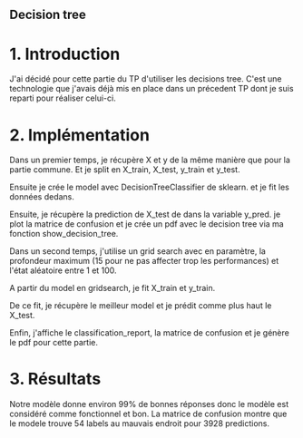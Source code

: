 ## Decision tree 

# 1. Introduction

J'ai décidé pour cette partie du TP d'utiliser les decisions tree. C'est une technologie que j'avais déjà mis en place dans un précedent TP dont je suis reparti pour réaliser celui-ci.

# 2. Implémentation

Dans un premier temps, je récupère X et y de la même manière que pour la partie commune. Et je split en X_train, X_test, y_train et y_test.

Ensuite je crée le model avec DecisionTreeClassifier de sklearn. et je fit les données dedans.

Ensuite, je récupère la prediction de X_test de dans la variable y_pred. je plot la matrice de confusion et je crée un pdf avec le decision tree via ma fonction show_decision_tree.

Dans un second temps, j'utilise un grid search avec en paramètre, la profondeur maximum (15 pour ne pas affecter trop les performances) et l'état aléatoire entre 1 et 100. 

A partir du model en gridsearch, je fit X_train et y_train.

De ce fit, je récupère le meilleur model et je prédit comme plus haut le X_test. 

Enfin, j'affiche le classification_report, la matrice de confusion et je génère le pdf pour cette partie.


# 3. Résultats

Notre modèle donne environ 99% de bonnes réponses donc le modèle est considéré comme fonctionnel et bon. La matrice de confusion montre que le modele trouve 54 labels au mauvais endroit pour 3928 predictions.


